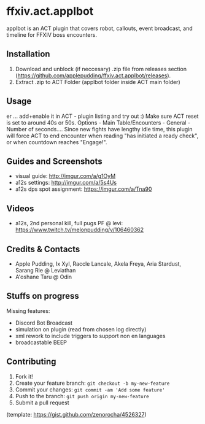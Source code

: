 # ffxiv.act.applbot
applbot is an ACT plugin that covers robot, callouts, event broadcast, and timeline for FFXIV boss encounters.

## Installation
1. Download and unblock (if neccesary) .zip file from releases section (https://github.com/applepudding/ffxiv.act.applbot/releases).
2. Extract .zip to ACT Folder (applbot folder inside ACT main folder)

## Usage
er ... add+enable it in ACT - plugin listing and try out :) 
Make sure ACT reset is set to around 40s or 50s. Options - Main Table/Encounters - General - Number of seconds....
Since new fights have lengthy idle time, this plugin will force ACT to end encounter when reading "has initiated a ready check", or when countdown reaches "Engage!".

## Guides and Screenshots
- visual guide: http://imgur.com/a/g1OyM
- a12s settings: http://imgur.com/a/5s4Us
- a12s dps spot assignment: https://imgur.com/a/Tna90

## Videos
- a12s, 2nd personal kill, full pugs PF @ levi: https://www.twitch.tv/melonpudding/v/106460362

## Credits & Contacts
- Apple Pudding, Ix Xyl, Raccle Lancale, Akela Freya, Aria Stardust, Sarang Rie @ Leviathan
- A'oshane Taru @ Odin

## Stuffs on progress

Missing features:
- Discord Bot Broadcast
- simulation on plugin (read from chosen log directly)
- xml rework to include triggers to support non en languages
- broadcastable BEEP

## Contributing 
1. Fork it!
2. Create your feature branch: `git checkout -b my-new-feature`
3. Commit your changes: `git commit -am 'Add some feature'`
4. Push to the branch: `git push origin my-new-feature`
5. Submit a pull request

(template: https://gist.github.com/zenorocha/4526327)
